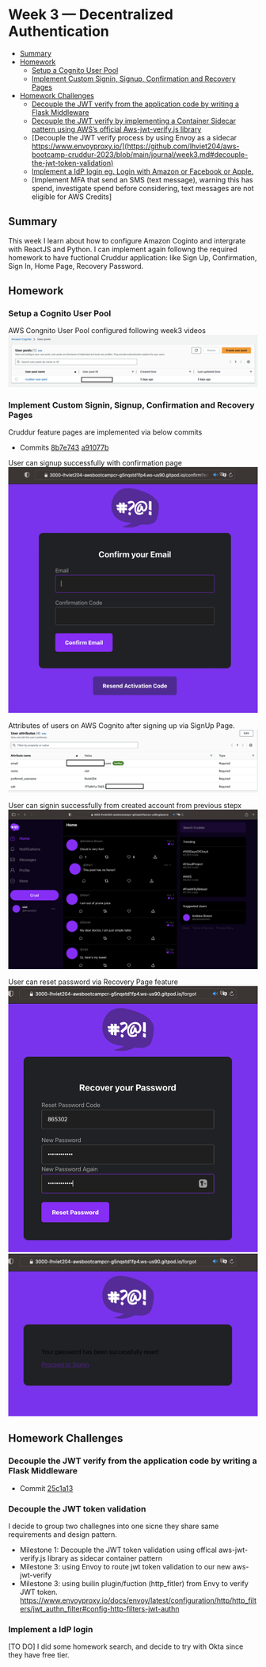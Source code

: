 # Week 3 — Decentralized Authentication
- [Summary](#summary)
- [Homework](#homework)
    - [Setup a Cognito User Pool](https://github.com/lhviet204/aws-bootcamp-cruddur-2023/blob/main/journal/week3.md#homework)
    - [Implement Custom Signin, Signup, Confirmation and Recovery Pages](https://github.com/lhviet204/aws-bootcamp-cruddur-2023/blob/main/journal/week3.md#implement-custom-signin-signup-confirmation-and-recovery-pages)
- [Homework Challenges](#homework-challenges)
    - [Decouple the JWT verify from the application code by writing a  Flask Middleware](https://github.com/lhviet204/aws-bootcamp-cruddur-2023/blob/main/journal/week3.md#)
    - [Decouple the JWT verify by implementing a Container Sidecar pattern using AWS’s official Aws-jwt-verify.js library](https://github.com/lhviet204/aws-bootcamp-cruddur-2023/blob/main/journal/week3.md#decouple-the-jwt-token-validation)
    - [Decouple the JWT verify process by using Envoy as a sidecar https://www.envoyproxy.io/](https://github.com/lhviet204/aws-bootcamp-cruddur-2023/blob/main/journal/week3.md#decouple-the-jwt-token-validation)
    - [Implement a IdP login eg. Login with Amazon or Facebook or Apple.](https://github.com/lhviet204/aws-bootcamp-cruddur-2023/blob/main/journal/week3.md#implement-a-idp-login)
    - [Implement MFA that send an SMS (text message), warning this has spend, investigate spend before considering, text messages are not eligible for AWS Credits]

## Summary
This week I learn about how to configure Amazon Coginto and intergrate with ReactJS and Python. I can implement again followng the required homework to have fuctional Cruddur application: like Sign Up, Confirmation, Sign In, Home Page, Recovery Password.

## Homework
### <strong>Setup a Cognito User Pool</strong>
AWS Congnito User Pool configured following week3 videos
![](./assets/week3/homework_cognito_pool_conf.png)
### <strong>Implement Custom Signin, Signup, Confirmation and Recovery Pages</strong>
Cruddur feature pages are implemented via below commits
- Commits [8b7e743](https://github.com/lhviet204/aws-bootcamp-cruddur-2023/commit/8b7e743ceeb12e1b9fe581eaa2fe7a7093cac432) [a91077b](https://github.com/lhviet204/aws-bootcamp-cruddur-2023/commit/a91077ba53ffc739fac485f48d989c577283c73c)

User can signup successfully with confirmation page
![](./assets/week3/homework-confirmation-page.png)

Attributes of users on AWS Cognito after signing up via SignUp Page.
![](./assets/week3/homework_user_attributes.png)

User can signin successfully from created account from previous stepx
![](./assets/week3/homework-homepage-after-signin.png)

User can reset password via Recovery Page feature
![](./assets/week3/homework-recovery-page-1.png)
![](./assets/week3/homework-recovery-page-2.png)

## Homework Challenges
### <strong></strong>
### <strong>Decouple the JWT verify from the application code by writing a  Flask Middleware</strong>
- Commit [25c1a13](https://github.com/lhviet204/aws-bootcamp-cruddur-2023/commit/25c1a13e256300260af200f714c7525009a6ef94)

### <strong>Decouple the JWT token validation</strong>
I decide to group two challegnes into one sicne they share same requirements and design pattern.
- Milestone 1: Decouple the JWT token validation using offical aws-jwt-verify.js library as sidecar container pattern
- Milestone 3: using Envoy to route jwt token validation to our new aws-jwt-verify
- Milestone 3: using builin plugin/fuction (http_fitler) from Envy to verify JWT token. https://www.envoyproxy.io/docs/envoy/latest/configuration/http/http_filters/jwt_authn_filter#config-http-filters-jwt-authn

### <strong>Implement a IdP login</strong>
[TO DO] I did some homework search, and decide to try with Okta since they have free tier.
